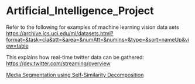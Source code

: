 # Artificial_Intelligence_Project

Refer to the following for examples of machine learning vision data sets  
https://archive.ics.uci.edu/ml/datasets.html?format=&task=cla&att=&area=&numAtt=&numIns=&type=&sort=nameUp&view=table

This explains how real-time twitter data can be gathered:
https://dev.twitter.com/streaming/overview

[Media Segmentation using Self-Similarity Decomposition](http://www.fxpal.com/publications/FXPAL-PR-03-186.pdf)
